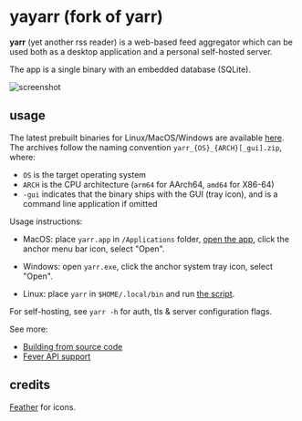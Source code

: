 # yayarr (fork of yarr)

**yarr** (yet another rss reader) is a web-based feed aggregator which can be used both
as a desktop application and a personal self-hosted server.

The app is a single binary with an embedded database (SQLite).

![screenshot](etc/promo.png)

## usage

The latest prebuilt binaries for Linux/MacOS/Windows are available
[here](https://github.com/nkanaev/yarr/releases/latest).
The archives follow the naming convention `yarr_{OS}_{ARCH}[_gui].zip`, where:

* `OS` is the target operating system
* `ARCH` is the CPU architecture (`arm64` for AArch64, `amd64` for X86-64)
* `-gui` indicates that the binary ships with the GUI (tray icon), and is a command line application if omitted

Usage instructions:

* MacOS: place `yarr.app` in `/Applications` folder, [open the app][macos-open], click the anchor menu bar icon, select "Open".

* Windows: open `yarr.exe`, click the anchor system tray icon, select "Open".

* Linux: place `yarr` in `$HOME/.local/bin` and run [the script](etc/install-linux.sh).

[macos-open]: https://support.apple.com/en-gb/guide/mac-help/mh40616/mac

For self-hosting, see `yarr -h` for auth, tls & server configuration flags.

See more:

* [Building from source code](doc/build.md)
* [Fever API support](doc/fever.md)

## credits

[Feather](http://feathericons.com/) for icons.
